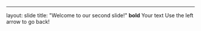 
---
layout: slide
title: "Welcome to our second slide!"
**bold**
Your text
Use the left arrow to go back!
